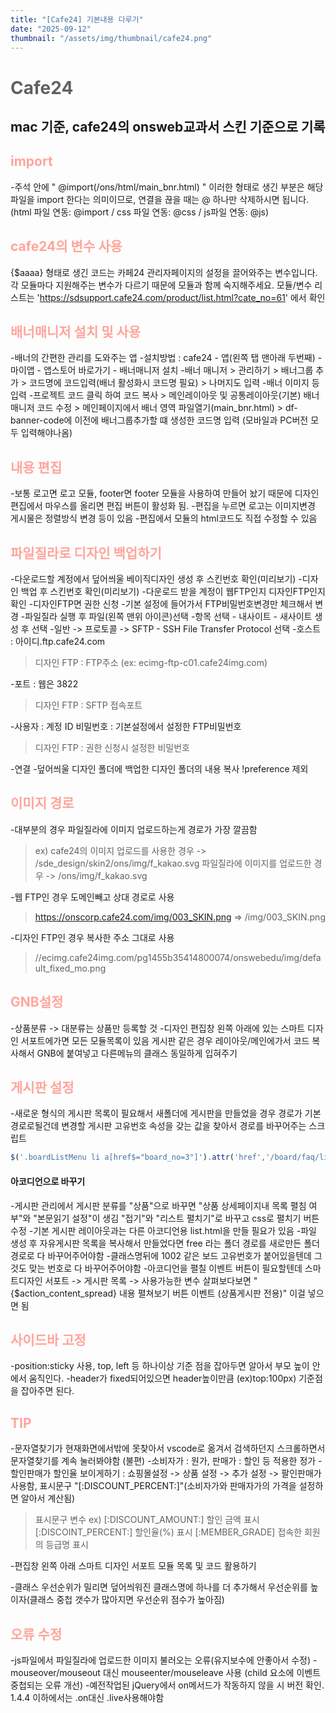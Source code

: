 ```yaml
---
title: "[Cafe24] 기본내용 다루기"
date: "2025-09-12"
thumbnail: "/assets/img/thumbnail/cafe24.png"
---
```

# <span style="color:#616161; font-weight:bold;">Cafe24</span>
mac 기준, cafe24의 onsweb교과서 스킨 기준으로 기록
---

## <span style="color:#ffa59c; font-weight:bold;">import</span>
-주석 안에 " @import(/ons/html/main_bnr.html) " 이러한 형태로 생긴 부분은 해당 파일을 import 한다는 의미이므로, 연결을 끊을 때는 @ 하나만 삭제하시면 됩니다.
(html 파일 연동: @import / css 파일 연동: @css / js파일 연동: @js)

## <span style="color:#ffa59c; font-weight:bold;">cafe24의 변수 사용</span>
{$aaaa} 형태로 생긴 코드는 카페24 관리자페이지의 설정을 끌어와주는 변수입니다. 
각 모듈마다 지원해주는 변수가 다르기 때문에 모듈과 함께 숙지해주세요.
모듈/변수 리스트는 'https://sdsupport.cafe24.com/product/list.html?cate_no=61' 에서 확인

## <span style="color:#ffa59c; font-weight:bold;">배너매니저 설치 및 사용</span>
-배너의 간편한 관리를 도와주는 앱
-설치방법 : cafe24 - 앱(왼쪽 탭 맨아래 두번째) - 마이앱 - 앱스토어 바로가기 - 배너매니저 설치
-배너 매니저 > 관리하기 > 배너그룹 추가 > 코드명에 코드입력(배너 활성화시 코드명 필요) > 나머지도 입력
-배너 이미지 등 입력
-프로젝트 코드 클릭 하여 코드 복사 > 메인레이아웃 및 공통레이아웃(기본) 배너매니저 코드 수정 > 메인페이지에서 배너 영역 파일열기(main_bnr.html) >
df-banner-code에 이전에 배너그룹추가할 떄 생성한 코드명 입력 (모바일과 PC버전 모두 입력해야나옴)


## <span style="color:#ffa59c; font-weight:bold;">내용 편집</span>
-보통 로고면 로고 모듈, footer면 footer 모듈을 사용하여 만들어 놨기 때문에 디자인 편집에서 마우스를 올리면 편집 버튼이 활성화 됨.
-편집을 누르면 로고는 이미지변경 게시물은 정렬방식 변경 등이 있음
-편집에서 모듈의 html코드도 직접 수정할 수 있음

## <span style="color:#ffa59c; font-weight:bold;">파일질라로 디자인 백업하기</span>
-다운로드할 계정에서 덮어씌울 베이직디자인 생성 후 스킨번호 확인(미리보기)
-디자인 백업 후 스킨번호 확인(미리보기)
-다운로드 받을 계정이 웹FTP인지 디자인FTP인지 확인
-디자인FTP면 권한 신청
-기본 설정에 들어가서 FTP비밀번호변경만 체크해서 변경
-파일질라 실행 후 파일(왼쪽 맨위 아이콘)선택
-항목 선택 - 내사이트 - 새사이트 생성 후 선택
-일반 -> 프로토콜 -> SFTP - SSH File Transfer Protocol 선택
-호스트 : 아이디.ftp.cafe24.com
>디자인 FTP : FTP주소 (ex: ecimg-ftp-c01.cafe24img.com)

-포트 : 웹은 3822
>디자인 FTP : SFTP 접속포트 

-사용자 : 계정 ID
비밀번호 : 기본설정에서 설정한 FTP비밀번호
>디자인 FTP : 권한 신청시 설정한 비밀번호

-연결 
-덮어씌울 디자인 폴더에 백업한 디자인 폴더의 내용 복사 !preference 제외

## <span style="color:#ffa59c; font-weight:bold;">이미지 경로</span>
-대부분의 경우 파일질라에 이미지 업로드하는게 경로가 가장 깔끔함
>ex) cafe24의 이미지 업로드를 사용한 경우 -> /sde_design/skin2/ons/img/f_kakao.svg 
     파일질라에 이미지를 업로드한 경우 -> /ons/img/f_kakao.svg


-웹 FTP인 경우 도메인빼고 상대 경로로 사용
>https://onscorp.cafe24.com/img/003_SKIN.png => /img/003_SKIN.png

-디자인 FTP인 경우 복사한 주소 그대로 사용
>//ecimg.cafe24img.com/pg1455b35414800074/onswebedu/img/default_fixed_mo.png

## <span style="color:#ffa59c; font-weight:bold;">GNB설정</span>
-상품분류 -> 대분류는 상품만 등록할 것
-디자인 편집창 왼쪽 아래에 있는 스마트 디자인 서포트에가면 모든 모듈목록이 있음 게시판 같은 경우 레이아웃/메인에가서 코드 복사해서 GNB에 붙여넣고 다른메뉴의 클래스 동일하게 입혀주기

## <span style="color:#ffa59c; font-weight:bold;">게시판 설정</span>

-새로운 형식의 게시판 목록이 필요해서 새폴더에 게시판을 만들었을 경우 경로가 기본경로로될건데 변경할 게시판 고유번호 속성을 갖는 값을 찾아서 경로를 바꾸어주는 스크립트
```javascript
$('.boardListMenu li a[href$="board_no=3"]').attr('href','/board/faq/list.html');
```

#### 아코디언으로 바꾸기
-게시판 관리에서 게시판 분류를 "상품"으로 바꾸면 "상품 상세페이지내 목록 펼침 여부"와 "본문읽기 설정"이 생김 "접기"와 "리스트 펼치기"로 바꾸고 css로 펼치기 버튼 수정
-기본 게시판 레이아웃과는 다른 아코디언용 list.html을 만들 필요가 있음
-파일 생성 후 자유게시판 목록을 복사해서 만들었다면 free 라는 폴더 경로를 새로만든 폴더 경로로 다 바꾸어주어야함
-클래스명뒤에 1002 같은 보드 고유번호가 붙어있을텐데 그것도 맞는 번호로 다 바꾸어주어야함
-아코디언을 펼칠 이벤트 버튼이 필요할텐데 스마트디자인 서포트 -> 게시판 목록 -> 사용가능한 변수 살펴보다보면 "{$action_content_spread}	내용 펼쳐보기 버튼 이벤트 (상품게시판 전용)" 이걸 넣으면 됨

## <span style="color:#ffa59c; font-weight:bold;">사이드바 고정</span>
-position:sticky 사용, top, left 등 하나이상 기준 점을 잡아두면 알아서 부모 높이 안에서 움직인다.
-header가 fixed되어있으면 header높이만큼 (ex)top:100px) 기준점을 잡아주면 된다.


## <span style="color:#ffa59c; font-weight:bold;">TIP</span>
-문자열찾기가 현재화면에서밖에 못찾아서 vscode로 옮겨서 검색하던지 스크롤하면서 문자열찾기를 계속 눌러봐야함 (불편)
-소비자가 : 원가, 판매가 : 할인 등 적용한 정가
-할인판매가 할인율 보이게하기 : 쇼핑몰설정 -> 상품 설정 -> 추가 설정 -> 팔인판매가 사용함, 표시문구 "[:DISCOUNT_PERCENT:]"(소비자가와 판매자가의 가격을 설정하면 알아서 계산됨)
>표시문구 변수 ex)
[:DISCOUNT_AMOUNT:] 할인 금액 표시
[:DISCOINT_PERCENT:] 할인율(%) 표시
[:MEMBER_GRADE] 접속한 회원의 등급명 표시

-편집창 왼쪽 아래 스마트 디자인 서포트 모듈 목록 및 코드 활용하기

-클래스 우선순위가 밀리면 덮어씌워진 클래스명에 하나를 더 추가해서 우선순위를 높이자(클래스 중첩 갯수가 많아지면 우선순위 점수가 높아짐)


## <span style="color:#ffa59c; font-weight:bold;">오류 수정</span>
-js파일에서 파일질라에 업로드한 이미지 불러오는 오류(유지보수에 안좋아서 수정)
-mouseover/mouseout 대신 mouseenter/mouseleave 사용 (child 요소에 이벤트 중첩되는 오류 개선)
-예전작업된 jQuery에서 on메서드가 작동하지 않을 시 버전 확인. 1.4.4 이하에서는 .on대신 .live사용해야함

